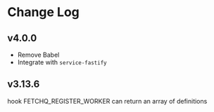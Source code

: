 # Change Log

## v4.0.0

- Remove Babel
- Integrate with `service-fastify`

## v3.13.6

hook FETCHQ_REGISTER_WORKER can return an array of definitions
